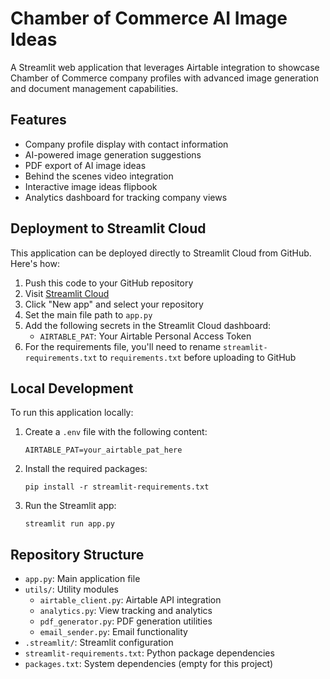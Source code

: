 # Chamber of Commerce AI Image Ideas

A Streamlit web application that leverages Airtable integration to showcase Chamber of Commerce company profiles with advanced image generation and document management capabilities.

## Features

- Company profile display with contact information
- AI-powered image generation suggestions
- PDF export of AI image ideas
- Behind the scenes video integration
- Interactive image ideas flipbook
- Analytics dashboard for tracking company views

## Deployment to Streamlit Cloud

This application can be deployed directly to Streamlit Cloud from GitHub. Here's how:

1. Push this code to your GitHub repository
2. Visit [Streamlit Cloud](https://streamlit.io/cloud)
3. Click "New app" and select your repository
4. Set the main file path to `app.py`
5. Add the following secrets in the Streamlit Cloud dashboard:
   - `AIRTABLE_PAT`: Your Airtable Personal Access Token
6. For the requirements file, you'll need to rename `streamlit-requirements.txt` to `requirements.txt` before uploading to GitHub

## Local Development

To run this application locally:

1. Create a `.env` file with the following content:
   ```
   AIRTABLE_PAT=your_airtable_pat_here
   ```
2. Install the required packages:
   ```
   pip install -r streamlit-requirements.txt
   ```
3. Run the Streamlit app:
   ```
   streamlit run app.py
   ```

## Repository Structure

- `app.py`: Main application file
- `utils/`: Utility modules
  - `airtable_client.py`: Airtable API integration
  - `analytics.py`: View tracking and analytics
  - `pdf_generator.py`: PDF generation utilities
  - `email_sender.py`: Email functionality
- `.streamlit/`: Streamlit configuration
- `streamlit-requirements.txt`: Python package dependencies
- `packages.txt`: System dependencies (empty for this project)